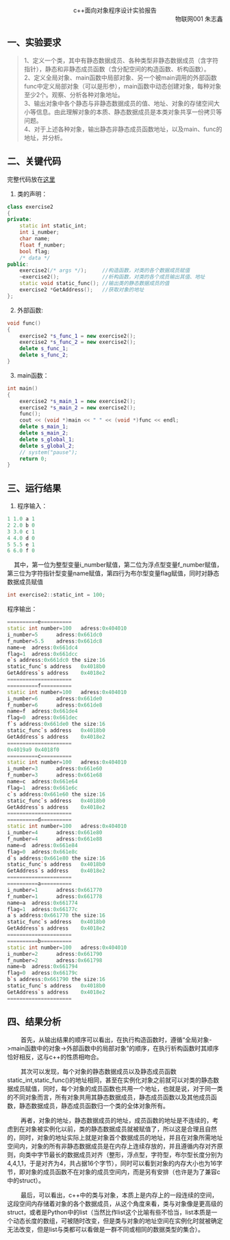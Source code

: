 <div>
<center>c++面向对象程序设计实验报告</center>
<div align="right"">物联网001 朱志鑫</div>
</div>

## 一、实验要求

> 1、定义一个类，其中有静态数据成员、各种类型非静态数据成员（含字符指针），静态和非静态成员函数（含分配空间的构造函数、析构函数）。  
> 2、定义全局对象、main函数中局部对象、另一个被main调用的外部函数func中定义局部对象（可以是形参），main函数中动态创建对象，每种对象至少2个。观察、分析各种对象地址。  
> 3、输出对象中各个静态与非静态数据成员的值、地址、对象的存储空间大小等信息。由此理解对象的本质、静态数据成员是本类对象共享一份拷贝等问题。  
> 4、对于上述各种对象，输出静态非静态成员函数地址，以及main、func的地址，并分析。

## 二、关键代码

   完整代码放在[这里](https://github.com/coder-Zzx/cppOOP/blob/main/chapter3/exercise2.cpp)

1. 类的声明：

```cpp
class exercise2
{
private:
    static int static_int;
    int i_number;
    char name;
    float f_number;
    bool flag;
    /* data */
public:
    exercise2(/* args */);     //构造函数，对类的各个数据成员赋值
    ~exercise2();              //析构函数，对类的各个成员输出其值、地址
    static void static_func(); //输出类的静态数据成员的值
    exercise2 *GetAddress();   //获取对象的地址
};
```

2. 外部函数:

```cpp
void func()
{
    exercise2 *s_func_1 = new exercise2();
    exercise2 *s_func_2 = new exercise2();
    delete s_func_1;
    delete s_func_2;
}
```

3. main函数：

```cpp
int main()
{
    exercise2 *s_main_1 = new exercise2();
    exercise2 *s_main_2 = new exercise2();
    func();
    cout << (void *)main << " " << (void *)func << endl;
    delete s_main_1;
    delete s_main_2;
    delete s_global_1;
    delete s_global_2;
    // system("pause");
    return 0;
}
```

## 三、运行结果

1. 程序输入：

```cpp
1 1.0 a 1
2 2.0 b 0
3 3.0 c 1
4 4.0 d 0
5 5.5 e 1
6 6.0 f 0
```

    其中，第一位为整型变量i_number赋值，第二位为浮点型变量f_number赋值，第三位为字符指针型变量name赋值，第四行为布尔型变量flag赋值，同时对静态数据成员赋值

```cpp
int exercise2::static_int = 100;
```

程序输出：

```cpp
==========e==========
static int number=100   adress:0x404010
i_number=5      adress:0x661dc0
f_number=5.5    adress:0x661dc8
name=e  adress:0x661dc4
flag=1  adress:0x661dcc
e`s address:0x661dc0 the size:16
static_func`s address   0x4018b0
GetAddress`s address    0x4018e2
=====================
==========f==========
static int number=100   adress:0x404010
i_number=6      adress:0x661de0
f_number=6      adress:0x661de8
name=f  adress:0x661de4
flag=0  adress:0x661dec
f`s address:0x661de0 the size:16
static_func`s address   0x4018b0
GetAddress`s address    0x4018e2
=====================
0x4019a9 0x4018f0
==========c==========
static int number=100   adress:0x404010
i_number=3      adress:0x661e60
f_number=3      adress:0x661e68
name=c  adress:0x661e64
flag=1  adress:0x661e6c
c`s address:0x661e60 the size:16
static_func`s address   0x4018b0
GetAddress`s address    0x4018e2
=====================
==========d==========
static int number=100   adress:0x404010
i_number=4      adress:0x661e80
f_number=4      adress:0x661e88
name=d  adress:0x661e84
flag=0  adress:0x661e8c
d`s address:0x661e80 the size:16
static_func`s address   0x4018b0
GetAddress`s address    0x4018e2
=====================
==========a==========
i_number=1      adress:0x661770
f_number=1      adress:0x661778
name=a  adress:0x661774
flag=1  adress:0x66177c
a`s address:0x661770 the size:16
static_func`s address   0x4018b0
GetAddress`s address    0x4018e2
=====================
==========b==========
static int number=100   adress:0x404010
i_number=2      adress:0x661790
f_number=2      adress:0x661798
name=b  adress:0x661794
flag=0  adress:0x66179c
b`s address:0x661790 the size:16
static_func`s address   0x4018b0
GetAddress`s address    0x4018e2
=====================
```

## 四、结果分析

        首先，从输出结果的顺序可以看出，在执行构造函数时，遵循“全局对象->main函数中的对象->外部函数中的局部对象”的顺序，在执行析构函数时其顺序恰好相反，这与c++的性质相吻合。

        其次可以发现，每个对象的静态数据成员以及静态成员函数static_int,static_func()的地址相同，甚至在实例化对象之前就可以对类的静态数据成员赋值，同时，每个对象的成员函数也共用一个地址，也就是说，对于同一类的不同对象而言，所有对象共用其静态数据成员，静态成员函数以及其他成员函数，静态数据成员，静态成员函数归一个类的全体对象所有。

        再者，对象的地址，静态数据成员的地址，成员函数的地址是不连续的，考虑到在对象被实例化以前，类的静态数据成员就被赋值了，所以这是合理且自然的，同时，对象的地址实际上就是对象首个数据成员的地址，并且在对象所需地址空间内，对象的所有非静态数据成员是在内存上连续存放的，并且遵循内存对齐原则，向类中字节最长的数据成员对齐（整形，浮点型，字符型，布尔型长度分别为4,4,1,1，于是对齐为4，共占据16个字节），同时可以看到对象的内存大小也为16字节，即对象的成员函数不在对象的成员空间内，而是另有安排（也许是为了兼容c中的struct）。

        最后，可以看出，c++中的类与对象，本质上是内存上的一段连续的空间，这段空间内存储着对象的各个数据成员，从这个角度来看，类与对象像是更高级的struct，或者是Python中的list（当然比作list这个比喻有些不恰当，list本质是一个动态长度的数组，可被随时改变，但是类与对象的地址空间在实例化时就被确定无法改变，但是list与类都可以看做是一群不同或相同的数据类型的集合）。
